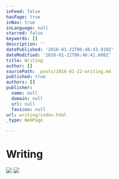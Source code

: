 ```yaml
---
inFeed: false
hasPage: true
inNav: true
inLanguage: null
starred: false
keywords: []
description: ''
datePublished: '2016-01-22T06:46:43.919Z'
dateModified: '2016-01-22T06:46:41.606Z'
title: Writing
author: []
sourcePath: _posts/2016-01-22-writing.md
published: true
authors: []
publisher:
  name: null
  domain: null
  url: null
  favicon: null
url: writing/index.html
_type: WebPage

---
```

# Writing
![](https://the-grid-user-content.s3-us-west-2.amazonaws.com/a8adbd08-d0e1-4c90-be78-758551e8ee84.jpg)
![](https://the-grid-user-content.s3-us-west-2.amazonaws.com/26dd3349-7fb2-4fa2-a53e-d4d0f8e0b5f7.jpg)